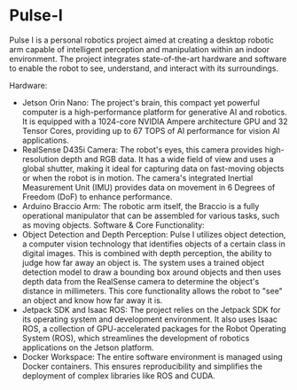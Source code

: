 # Pulse-I
Pulse I is a personal robotics project aimed at creating a desktop robotic arm capable of intelligent perception and manipulation within an indoor environment. The project integrates state-of-the-art hardware and software to enable the robot to see, understand, and interact with its surroundings.

Hardware:
 * Jetson Orin Nano: The project's brain, this compact yet powerful computer is a high-performance platform for generative AI and robotics. It is equipped with a 1024-core NVIDIA Ampere architecture GPU and 32 Tensor Cores, providing up to 67 TOPS of AI performance for vision AI applications.
 * RealSense D435i Camera: The robot's eyes, this camera provides high-resolution depth and RGB data. It has a wide field of view and uses a global shutter, making it ideal for capturing data on fast-moving objects or when the robot is in motion. The camera's integrated Inertial Measurement Unit (IMU) provides data on movement in 6 Degrees of Freedom (DoF) to enhance performance.
 * Arduino Braccio Arm: The robotic arm itself, the Braccio is a fully operational manipulator that can be assembled for various tasks, such as moving objects.
Software & Core Functionality:
 * Object Detection and Depth Perception: Pulse I utilizes object detection, a computer vision technology that identifies objects of a certain class in digital images. This is combined with depth perception, the ability to judge how far away an object is. The system uses a trained object detection model to draw a bounding box around objects and then uses depth data from the RealSense camera to determine the object's distance in millimeters. This core functionality allows the robot to "see" an object and know how far away it is.
 * Jetpack SDK and Isaac ROS: The project relies on the Jetpack SDK for its operating system and development environment. It also uses Isaac ROS, a collection of GPU-accelerated packages for the Robot Operating System (ROS), which streamlines the development of robotics applications on the Jetson platform.
 * Docker Workspace: The entire software environment is managed using Docker containers. This ensures reproducibility and simplifies the deployment of complex libraries like ROS and CUDA.
